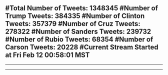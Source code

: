 #Total Number of Tweets: 1348345 
#Number of Trump Tweets: 384335
#Number of Clinton Tweets: 357379
#Number of Cruz Tweets: 278322
#Number of Sanders Tweets: 239732
#Number of Rubio Tweets: 68354
#Number of Carson Tweets: 20228
#Current Stream Started at Fri Feb 12 00:58:01 MST
---
---
---
